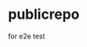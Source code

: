 # publicrepo
for e2e test









































































































































































































































